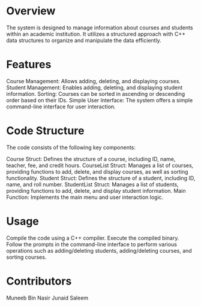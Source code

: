 # Overview
The system is designed to manage information about courses and students within an academic institution. It utilizes a structured approach with C++ data structures to organize and manipulate the data efficiently.

# Features
Course Management: Allows adding, deleting, and displaying courses.
Student Management: Enables adding, deleting, and displaying student information.
Sorting: Courses can be sorted in ascending or descending order based on their IDs.
Simple User Interface: The system offers a simple command-line interface for user interaction.


# Code Structure
The code consists of the following key components:

Course Struct: Defines the structure of a course, including ID, name, teacher, fee, and credit hours.
CourseList Struct: Manages a list of courses, providing functions to add, delete, and display courses, as well as sorting functionality.
Student Struct: Defines the structure of a student, including ID, name, and roll number.
StudentList Struct: Manages a list of students, providing functions to add, delete, and display student information.
Main Function: Implements the main menu and user interaction logic.


# Usage
Compile the code using a C++ compiler.
Execute the compiled binary.
Follow the prompts in the command-line interface to perform various operations such as adding/deleting students, adding/deleting courses, and sorting courses.


# Contributors
Muneeb Bin Nasir
Junaid Saleem
